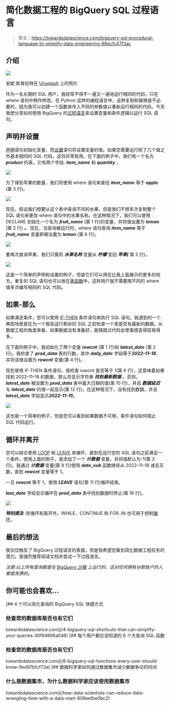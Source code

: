# 简化数据工程的 BigQuery SQL 过程语言

> 原文：<https://towardsdatascience.com/bigquery-sql-procedural-language-to-simplify-data-engineering-66ecfc47f3ac>

## 介绍

![](img/d5c3a1f760a52e30e7dad004c487220d.png)

安妮·斯普拉特在 [Unsplash](https://unsplash.com?utm_source=medium&utm_medium=referral) 上的照片

作为一名长期的 SQL 用户，我经常不得不一遍又一遍地运行相同的代码，只在 where 语句中稍作修改。在 Python 这样的编程语言中，这种复制和替换是不必要的，因为我可以创建一个函数来传入不同的参数值以重新运行相同的代码。今天我想分享如何使用 BigQuery 的[过程语言](https://cloud.google.com/bigquery/docs/reference/standard-sql/procedural-language)来设置变量和条件逻辑以运行 SQL 语句。

## 声明并设置

[声明](https://cloud.google.com/bigquery/docs/reference/standard-sql/procedural-language#declare)语句初始化变量，而[设置](https://cloud.google.com/bigquery/docs/reference/standard-sql/procedural-language#set)语句将设置变量的值。如果您需要运行除了几个值之外基本相同的 SQL 代码，这将非常有用。在下面的例子中，我们有一个名为 ***product*** 的表，它有两个字段: ***item_name*** 和 ***quantity*** 。

![](img/87323e1abb330ca5fb069efe07d5aeb4.png)

为了得到苹果的数量，我们将使用 where 语句来查找 ***item_name*** 等于 ***apple*** (第 3 行)。

![](img/f08c47a0f98cbeee7615e311340166c1.png)

现在，假设我们想要从这个表中查询不同的水果，但是我们不想多次复制整个 SQL 语句来更改 where 语句中的水果名称。在这种情况下，我们可以使用 DECLARE 初始化一个名为 ***fruit_name*** (第 1 行)的变量，并将值设置为 ***lemon*** (第 2 行) ***。*** 现在，当查询被运行时，where 语句查询 ***item_name*** 等于 ***fruit_name*** 变量即被设置为 ***lemon*** (第 6 行)。

![](img/899e69df166f00a2e3df94f0339a31f3.png)

要再次查询苹果，我们只需将 ***水果名称*** 变量从 ***柠檬*** 变回 ***苹果(*** 第 2 行)。

![](img/4b931a41d145600ec74f98599b8c3c2c.png)

这是一个简单的声明和设置的例子，但是它们可以用在比我上面展示的更多的地方。重复的 SQL 语句也可以放在[表函数](https://cloud.google.com/bigquery/docs/reference/standard-sql/table-functions)中，这样用户就不需要用不同的 where 值多次编写相同的 SQL 代码。

## 如果-那么

如果满足条件，您可以使用 [IF-THEN](https://cloud.google.com/bigquery/docs/reference/standard-sql/procedural-language#if) 条件语句来执行 SQL 语句。我遇到的一个典型场景是在为一个报告运行剩余的 SQL 之前检查一个表是否有最新的数据。从数据工程的角度来看，如果数据没有准备好，能够跳过代码会使事情变得容易得多。

在下面的例子中，我初始化了两个变量 ***rowcnt*** (第 1 行)和 ***latest_date*** (第 2 行)。我检查了 ***prod_data*** 表的行数，其中 ***daily_date*** 字段等于***2022–11–18***，并将该值设置为 ***rowcnt*** 变量(第 4 行)。

现在使用 IF-THEN 条件语句，我检查 rowcnt 是否等于 1(第 6 行)，这意味着如果找到 2022–11–18 的数据，那么将显示字符串 ***找到最新数据*** 。否则， ***latest_date*** 被设置为 ***prod_data*** 表中最大日期的值(第 10 行)，并且 ***数据延迟*** 与 ***latest_date*** 的值一起显示(第 12 行)。在这种情况下，没有找到数据，并且 ***latest_date*** 字段显示***2022–11–15***。

![](img/f1012f3be400605dfe6002eddd2365de.png)

这也是一个简单的例子，但是您可以看到如果数据不可用，条件语句如何阻止 SQL 代码运行。

## 循环并离开

您可以结合使用 [LOOP](https://cloud.google.com/bigquery/docs/reference/standard-sql/procedural-language#loop) 和 [LEAVE](https://cloud.google.com/bigquery/docs/reference/standard-sql/procedural-language#leave) 来循环，直到在运行您的 SQL 语句之前满足一个条件。使用上面的例子，我添加了一个 ***计数器*** 变量，并将值默认为-1(第 3 行)。我通过 ***计数器*** 变量(第 9 行)使用 ***date_sub*** 函数继续从 2022–11–18 减去天数，直到 ***rowcnt*** 变量等于 1。

一旦 ***rowcnt*** 等于 1，使用 ***LEAVE*** 语句(第 11 行)循环结束。

***last_date*** 字段显示循环在 ***prod_data*** 表中找到数据时停止(第 16 行)。

![](img/8b3e1f45ab374abc63c9d625fb1a6064.png)

***特别提及*** :除循环和离开外，WHILE、CONTINUE 和 FOR..IN 也可用于控制[循环](https://cloud.google.com/bigquery/docs/reference/standard-sql/procedural-language#loops)。

## 最后的想法

我仅仅触及了 BigQuery 过程语言的表面，但是我希望您看到简化数据工程任务的潜力。我强烈推荐阅读文档并尝试一下过程语言。

*注意:以上所有查询都是在* [*BigQuery 沙箱*](https://cloud.google.com/bigquery/docs/sandbox) *上运行的，这对任何拥有谷歌账户的人都是免费的。*

## 你可能也会喜欢…

[](/4-bigquery-sql-shortcuts-that-can-simplify-your-queries-30f94666a046) [## 4 个可以简化查询的 BigQuery SQL 快捷方式

### 检查您的数据库是否也有它们

towardsdatascience.com](/4-bigquery-sql-shortcuts-that-can-simplify-your-queries-30f94666a046) [](/6-bigquery-sql-functions-every-user-should-know-9ed97b1cf72e) [## 每个用户都应该知道的 6 个大查询 SQL 函数

### 检查您的数据库是否也有它们

towardsdatascience.com](/6-bigquery-sql-functions-every-user-should-know-9ed97b1cf72e) [](/how-data-scientists-can-reduce-data-wrangling-time-with-a-data-mart-809eefbe0bc2) [## 数据科学家如何通过数据集市减少数据争论的时间

### 什么是数据集市，为什么数据科学家应该使用数据集市

towardsdatascience.com](/how-data-scientists-can-reduce-data-wrangling-time-with-a-data-mart-809eefbe0bc2)
